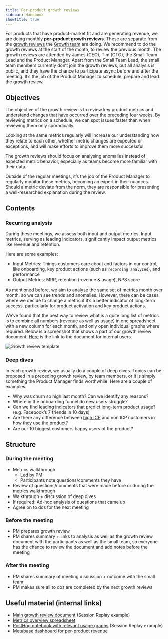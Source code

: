 ```yaml
---
title: Per-product growth reviews
sidebar: Handbook
showTitle: true
---
```


For products that have product-market fit and are generating revenue, we are doing monthly **per-product growth reviews**. These are separate from the [growth reviews](/handbook/growth/growth-engineering/growth-sessions) the [Growth team](/teams/growth) are doing. We recommend to do the growth reviews at the start of the month, to review the previous month. The growth reviews are attended by James (CEO), Tim (CTO), the Small Team Lead and the Product Manager. Apart from the Small Team Lead, the small team members currently don’t join the growth reviews, but all analysis is public, and they have the chance to participate async before and after the meeting. It’s the job of the Product Manager to schedule, prepare and lead the growth review.

## Objectives

The objective of the growth review is to review key product metrics and understand changes that have occurred over the preceding four weeks. By reviewing metrics on a schedule, we can spot issues faster than when reviewing them only sporadically. 

Looking at the same metrics regularly will increase our understanding how they relate to each other, whether metric changes are expected or exceptions, and will make efforts to improve them more successful.

The growth reviews should focus on analysing anomalies instead of expected metric behavior, especially as teams become more familiar with their data.

Outside of the regular meetings, it’s the job of the Product Manager to regularly monitor these metrics, becoming an expert in their nuances. Should a metric deviate from the norm, they are responsible for presenting a well-researched explanation during the review.

## Contents

### Recurring analysis

During these meetings, we assess both input and output metrics. Input metrics, serving as leading indicators, significantly impact output metrics like revenue and retention.

Here are some examples:

- Input Metrics: Things customers care about and factors in our control, like onboarding, key product actions (such as `recording analyzed`), and performance
- Output Metrics: MRR, retention (revenue & usage), NPS score

As mentioned before, we aim to analyse the same set of metrics month over month, so we can see trends and anomalies. However, there can be cases where we decide to change a metric if it’s a better indicator of long-term success, particularly for product activation and key product actions.

We’ve found that the best way to review what is a quite long list of metrics is to combine all numbers (revenue as well as usage) in one spreadsheet with a new column for each month, and only open individual graphs where required. Below is a screenshot that shows a part of our growth review document. [Here](https://docs.google.com/spreadsheets/d/1Q_hibP9Pv4b8H_9guceKXNrTUP0B_5hWvmiM-EJ2LrU/edit#gid=541742743) is the link to the document for internal users. 

![Growth review template](https://res.cloudinary.com/dmukukwp6/image/upload/v1710055416/posthog.com/contents/images/handbook/growth-review-template.png)

### Deep dives

In each growth review, we usually do a couple of deep dives. Topics can be proposed in a preceding growth review, by team members, or it is simply something the Product Manager finds worthwhile. Here are a couple of examples:

- Why was churn so high last month? Can we identify any reasons?
- Where in the onboarding funnel do new users struggle?
- Can we find leading indicators that predict long-term product usage? (e.g. Facebook’s 7 friends in 10 days)
- Are there any difference between [high ICP](/handbook/who-we-are-building-for) and non ICP customers in how they use the product?
- Are our 10 biggest customers happy users of the product?

## Structure

### During the meeting

- Metrics walkthrough
    - Led by PM
    - Participants note questions/comments they have
- Review of questions/comments that were made before or during the metrics walkthrough
- Walkthrough + discussion of deep dives
- If required: Ad-hoc analysis of questions that came up
- Agree on to dos for the next meeting

### Before the meeting

- PM prepares growth review
- PM shares summary + links to analysis as well as the growth review document with the participants as well as the small team, so everyone has the chance to review the document and add notes before the meeting

### After the meeting

- PM shares summary of meeting discussion + outcome with the small team
- PM makes sure all to dos are completed by the next growth reviews

## Useful material (internal links)

- [Main growth review document](https://docs.google.com/document/d/1MgunwZ4_scm7RaEBocyQJzQUt48kTkiBX_529Do50F4/edit#heading=h.na8qqkjykso0) (Session Replay example)
- [Metrics overview spreadsheet](https://docs.google.com/spreadsheets/d/1Q_hibP9Pv4b8H_9guceKXNrTUP0B_5hWvmiM-EJ2LrU/edit#gid=541742743)
- [PostHog notebook with relevant usage graphs](https://us.posthog.com/project/2/notebooks/6FwGbwN5) (Session Replay example)
- [Metabase dashboard for per-product revenue](http://metabase-prod-us/dashboard/39-revenue-growth-by-product?product=session_replay)
